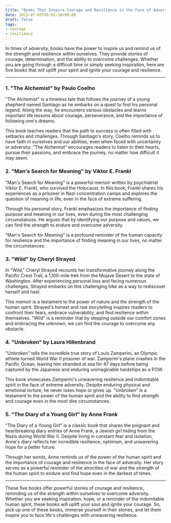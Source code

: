 ```yaml
---
title: "Books That Inspire Courage and Resilience in the Face of Adversity"
date: 2023-07-05T08:01:18+00:00
draft: false
tags: 
- courage
- resilience
---
```


In times of adversity, books have the power to inspire us and remind us of the strength and resilience within ourselves. They provide stories of courage, determination, and the ability to overcome challenges. Whether you are going through a difficult time or simply seeking inspiration, here are five books that will uplift your spirit and ignite your courage and resilience.

---

### 1. "The Alchemist" by Paulo Coelho

"The Alchemist" is a timeless tale that follows the journey of a young shepherd named Santiago as he embarks on a quest to find his personal legend. Along the way, he encounters various obstacles and learns important life lessons about courage, perseverance, and the importance of following one's dreams.

This book teaches readers that the path to success is often filled with setbacks and challenges. Through Santiago's story, Coelho reminds us to have faith in ourselves and our abilities, even when faced with uncertainty or adversity. "The Alchemist" encourages readers to listen to their hearts, pursue their passions, and embrace the journey, no matter how difficult it may seem.

### 2. "Man's Search for Meaning" by Viktor E. Frankl

"Man's Search for Meaning" is a powerful memoir written by psychiatrist Viktor E. Frankl, who survived the Holocaust. In this book, Frankl shares his experiences as a prisoner in Nazi concentration camps and explores the question of meaning in life, even in the face of extreme suffering.

Through his personal story, Frankl emphasizes the importance of finding purpose and meaning in our lives, even during the most challenging circumstances. He argues that by identifying our purpose and values, we can find the strength to endure and overcome adversity.

"Man's Search for Meaning" is a profound reminder of the human capacity for resilience and the importance of finding meaning in our lives, no matter the circumstances.

### 3. "Wild" by Cheryl Strayed

In "Wild," Cheryl Strayed recounts her transformative journey along the Pacific Crest Trail, a 1,100-mile trek from the Mojave Desert to the state of Washington. After experiencing personal loss and facing numerous challenges, Strayed embarks on this challenging hike as a way to rediscover herself and heal.

This memoir is a testament to the power of nature and the strength of the human spirit. Strayed's honest and raw storytelling inspires readers to confront their fears, embrace vulnerability, and find resilience within themselves. "Wild" is a reminder that by stepping outside our comfort zones and embracing the unknown, we can find the courage to overcome any obstacle.

### 4. "Unbroken" by Laura Hillenbrand

"Unbroken" tells the incredible true story of Louis Zamperini, an Olympic athlete turned World War II prisoner of war. Zamperini's plane crashes in the Pacific Ocean, leaving him stranded at sea for 47 days before being captured by the Japanese and enduring unimaginable hardships as a POW.

This book showcases Zamperini's unwavering resilience and indomitable spirit in the face of extreme adversity. Despite enduring physical and emotional torture, he never loses hope or gives up. "Unbroken" is a testament to the power of the human spirit and the ability to find strength and courage even in the most dire circumstances.

### 5. "The Diary of a Young Girl" by Anne Frank

"The Diary of a Young Girl" is a classic book that shares the poignant and heartbreaking diary entries of Anne Frank, a Jewish girl hiding from the Nazis during World War II. Despite living in constant fear and isolation, Anne's diary reflects her incredible resilience, optimism, and unwavering hope for a better future.

Through her words, Anne reminds us of the power of the human spirit and the importance of courage and resilience in the face of adversity. Her story serves as a powerful reminder of the atrocities of war and the strength of the human spirit to endure and find hope even in the darkest of times.

---

These five books offer powerful stories of courage and resilience, reminding us of the strength within ourselves to overcome adversity. Whether you are seeking inspiration, hope, or a reminder of the indomitable human spirit, these books will uplift your soul and ignite your courage. So, pick up one of these books, immerse yourself in their stories, and let them inspire you to face life's challenges with unwavering resilience.